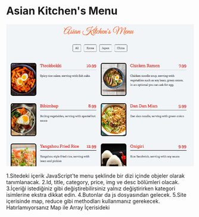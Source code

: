 
 # Asian Kitchen's Menu

 <img class="photo" src="images/ss.png"/>




1.Sitedeki içerik JavaScript'te menu şeklinde bir dizi içinde objeler olarak tanımlanacak.
2.Id, title, category, price, img ve desc bölümleri olacak.
3.İçeriği istediğiniz gibi değiştirebilirsiniz yalnız değiştirirken kategori isimlerine ekstra dikkat edin.
4.Butonlar da js dosyasından gelecek.
5.Site içerisinde map, reduce gibi methodları kullanmanız gerekecek. Hatırlamıyorsanız Map ile Array İçerisideki 
